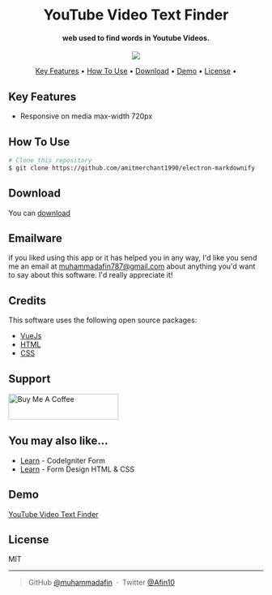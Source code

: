 <h1 align="center">
  YouTube Video Text Finder
  <br>
</h1>

<h4 align="center">web used to find words in Youtube Videos.</h4>

<p align="center">
  <a href="https://www.paypal.me/muhammadafin">
    <img src="https://img.shields.io/badge/$-donate-ff69b4.svg?maxAge=2592000&amp;style=flat">
  </a>
</p>

<p align="center">
  <a href="#key-features">Key Features</a> •
  <a href="#how-to-use">How To Use</a> •
  <a href="#download">Download</a> •
  <a href="#demo">Demo</a> •
  <a href="#license">License</a> •
</p>

## Key Features

* Responsive on media max-width 720px

## How To Use


```bash
# Clone this repository
$ git clone https://github.com/amitmerchant1990/electron-markdownify

```

## Download

You can [download](https://github.com/muhammadafin/YouTube-Video-Text-Finder---VueJS.git)

## Emailware

if you liked using this app or it has helped you in any way, I'd like you send me an email at <muhammadafin787@gmail.com> about anything you'd want to say about this software. I'd really appreciate it!

## Credits

This software uses the following open source packages:

- [VueJs](http://vuejs.org/)
- [HTML](https://html.com/)
- [CSS](https://www.w3.org/Style/CSS/Overview.en.html)

## Support

<a href="https://www.buymeacoffee.com/muhammadafin" target="_blank"><img src="https://cdn.buymeacoffee.com/buttons/default-violet.png" alt="Buy Me A Coffee" style="height: 51px !important;width: 217px !important;" ></a>

## You may also like...

- [Learn](https://github.com/amitmerchant1990/pomolectron) - CodeIgniter Form 
- [Learn](https://github.com/amitmerchant1990/correo) - Form Design HTML & CSS

## Demo

[YouTube Video Text Finder](https://awesome-vuejs.netlify.app)

## License

MIT

---

> GitHub [@muhammadafin](https://github.com/muhammadafin) &nbsp;&middot;&nbsp;
> Twitter [@Afin10](https://twitter.com/afin10)

